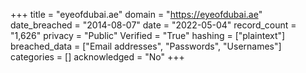+++
title = "eyeofdubai.ae"
domain = "https://eyeofdubai.ae"
date_breached = "2014-08-07"
date = "2022-05-04"
record_count = "1,626"
privacy = "Public"
Verified = "True"
hashing = ["plaintext"]
breached_data = ["Email addresses", "Passwords", "Usernames"]
categories = []
acknowledged = "No"
+++